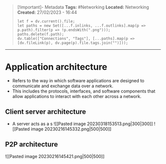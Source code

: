 > [!important]- Metadata
> **Tags:** #Networking 
> **Located:** Networking
> **Created:** 27/02/2023 - 16:44
> ```dataviewjs
> let f = dv.current().file;
> let paths = new Set([...f.inlinks, ...f.outlinks].map(p => p.path).filter(p => !p.endsWith(".png")));
> paths.delete(f.path);
> dv.table(["Connections", "Tags"], [...paths].map(p => [dv.fileLink(p), dv.page(p).file.tags.join("")]));
> ```

___
# Application architecture
-  Refers to the way in which software applications are designed to communicate and exchange data over a network.
- This includes the protocols, interfaces, and software components that allow applications to interact with each other across a network.


## Client server architecture 
- A server acts as a s
![[Pasted image 20230318153513.png|300|300]]
![[Pasted image 20230216145332.png|500|500]]

## P2P architecture 
![[Pasted image 20230216145421.png|500|500]]